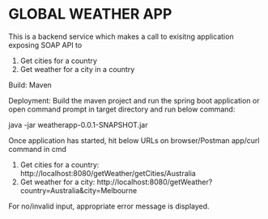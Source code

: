 # GLOBAL WEATHER APP



This is a backend service which makes a call to exisitng application exposing SOAP API to
1. Get cities for a country
2. Get weather for a city in a country

Build: Maven

Deployment: Build the maven project and run the spring boot application or open command prompt in target directory and run below command:

java -jar weatherapp-0.0.1-SNAPSHOT.jar

Once application has started, hit below URLs on browser/Postman app/curl command in cmd
1. Get cities for a country: http://localhost:8080/getWeather/getCities/Australia
2. Get weather for a city: http://localhost:8080/getWeather?country=Australia&city=Melbourne

For no/invalid input, appropriate error message is displayed.
